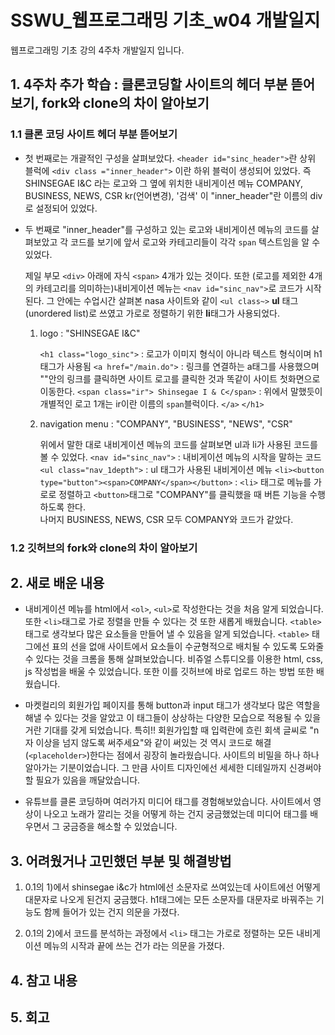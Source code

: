 # SSWU_웹프로그래밍 기초_w04 개발일지
웹프로그래밍 기초 강의 4주차 개발일지 입니다.


## 1. 4주차 추가 학습 : 클론코딩할 사이트의 헤더 부분 뜯어보기, fork와 clone의 차이 알아보기
   ### 1.1 클론 코딩 사이트 헤더 부분 뜯어보기
   
   - 첫 번째로는 개괄적인 구성을 살펴보았다. `<header id="sinc_header">`란 상위 블럭에 `<div class ="inner_header">` 이란 하위 블럭이 생성되어 있었다. 즉 SHINSEGAE I&C 라는 로고와 그 옆에 위치한 내비게이션 메뉴 COMPANY, BUSINESS, NEWS, CSR kr(언어변경), '검색' 이 "inner_header"란 이름의 div로 설정되어 있었다.
   
   - 두 번째로 "inner_header"를 구성하고 있는 로고와 내비게이션 메뉴의 코드를 살펴보았고 각 코드를 보기에 앞서 로고와 카테고리들이 각각 `span` 텍스트임을 알 수 있었다. 
     
     제일 부모 `<div>` 아래에 자식 `<span>` 4개가 있는 것이다. 또한 (로고를 제외한 4개의 카테고리를 의미하는)내비게이션 메뉴는 `<nav id="sinc_nav">`로 코드가 시작된다. 그 안에는 수업시간 살펴본 nasa 사이트와 같이 `<ul class~>` **ul** 태그(unordered list)로 쓰였고 가로로 정렬하기 위한 **li**태그가 사용되었다. 
     
     1) logo : "SHINSEGAE I&C"
        
        `<h1 class="logo_sinc">` : 로고가 이미지 형식이 아니라 텍스트 형식이며 h1 태그가 사용됨
          `<a href="/main.do">` : 링크를 연결하는 a태그를 사용했으며 ""안의 링크를 클릭하면 사이트 로고를 클릭한 것과 똑같이 사이트 첫화면으로 이동한다. 
            `<span class="ir"> Shinsegae I & C</span>` : 위에서 말했듯이 개별적인 로고 1개는 ir이란 이름의 `span`블럭이다. 
           `</a>`
         `</h1>`
     
     2) navigation menu : "COMPANY", "BUSINESS", "NEWS", "CSR"
        
        위에서 말한 대로 내비게이션 메뉴의 코드를 살펴보면 ul과 li가 사용된 코드를 볼 수 있었다. 
         `<nav id="sinc_nav">` : 내비게이션 메뉴의 시작을 말하는 코드
          `<ul class="nav_1depth">` : ul 태그가 사용된 내비게이션 메뉴
            `<li><button type="button"><span>COMPANY</span></button>` : `<li>` 태그로 메뉴를 가로로 정렬하고 `<button>`태그로 "COMPANY"를 클릭했을 때 버튼 기능을 수행하도록 한다.  
         나머지 BUSINESS, NEWS, CSR 모두 COMPANY와 코드가 같았다. 
    
   ### 1.2 깃허브의 fork와 clone의 차이 알아보기 
       
## 2. 새로 배운 내용 
- 내비게이션 메뉴를 html에서 `<ol>`, `<ul>`로 작성한다는 것을 처음 알게 되었습니다. 또한 `<li>`태그로 가로 정렬을 만들 수 있다는 것 또한 새롭게 배웠습니다. `<table>`태그로 생각보다 많은 요소들을 만들어 낼 수 있음을 알게 되었습니다. `<table>` 태그에선 표의 선을 없애 사이트에서 요소들이 수균형적으로 배치될 수 있도록 도와줄 수 있다는 것을 크롬을 통해 살펴보았습니다. 비쥬얼 스튜디오를 이용한 html, css, js 작성법을 배울 수 있었습니다. 또한 이를 깃허브에 바로 업로드 하는 방법 또한 배웠습니다. 

- 마켓컬리의 회원가입 페이지를 통해 button과 input 태그가 생각보다 많은 역할을 해낼 수 있다는 것을 알았고 이 태그들이 상상하는 다양한 모습으로 적용될 수 있을 거란 기대를 갖게 되었습니다. 특히!! 회원가입할 때 입력란에 흐린 회색 글씨로 "n자 이상을 넘지 않도록 써주세요"와 같이 써있는 것 역시 코드로 해결(`<placeholder>`)한다는 점에서 굉장히 놀라웠습니다. 사이트의 비밀을 하나 하나 알아가는 기분이었습니다. 그 만큼 사이트 디자인에선 세세한 디테일까지 신경써야 할 필요가 있음을 깨달았습니다. 

- 유튜브를 클론 코딩하며 여러가지 미디어 태그를 경험해보았습니다. 사이트에서 영상이 나오고 노래가 깔리는 것을 어떻게 하는 건지 궁금했었는데 미디어 태그를 배우면서 그 궁금증을 해소할 수 있었습니다. 

## 3. 어려웠거나 고민했던 부분 및 해결방법

1) 0.1의 1)에서 shinsegae i&c가 html에선 소문자로 쓰여있는데 사이트에선 어떻게 대문자로 나오게 된건지 궁금했다. h1태그에는 모든 소문자를 대문자로 바꿔주는 기능도 함께 들어가 있는 건지 의문을 가졌다. 

2) 0.1의 2)에서 코드를 분석하는 과정에서 `<li>` 태그는 가로로 정렬하는 모든 내비게이션 메뉴의 시작과 끝에 쓰는 건가 라는 의문을 가졌다.  


## 4. 참고 내용


## 5. 회고
 
